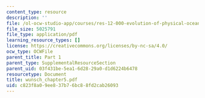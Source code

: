```yaml
---
content_type: resource
description: ''
file: /ol-ocw-studio-app/courses/res-12-000-evolution-of-physical-oceanography-spring-2007/c823f8a09ee837b76bc88fd2cab26093_wunsch_chapter5.pdf
file_size: 5025791
file_type: application/pdf
learning_resource_types: []
license: https://creativecommons.org/licenses/by-nc-sa/4.0/
ocw_type: OCWFile
parent_title: Part 1
parent_type: SupplementalResourceSection
parent_uid: 03f431be-5ea1-6d28-29a0-d1d6224b6478
resourcetype: Document
title: wunsch_chapter5.pdf
uid: c823f8a0-9ee8-37b7-6bc8-8fd2cab26093
---
```

